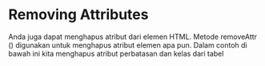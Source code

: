 # Removing Attributes


Anda juga dapat menghapus atribut dari elemen HTML.
Metode removeAttr () digunakan untuk menghapus atribut elemen apa pun.
Dalam contoh di bawah ini kita menghapus atribut perbatasan dan kelas dari tabel

